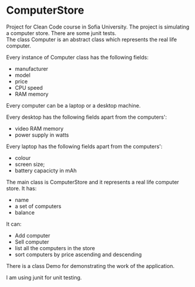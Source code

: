 # ComputerStore
Project for Clean Code course in Sofia University. The project is simulating a computer store. There are some junit tests.  
The class Computer is an abstract class which represents the real life computer.  

Every instance of Computer class has the following fields:
- manufacturer
- model
- price
- CPU speed
- RAM memory  

Every computer can be a laptop or a desktop machine.

Every desktop has the following fields apart from the computers':
- video RAM memory
- power supply in watts

Every laptop has the following fields apart from the computers':
- colour
- screen size;
- battery capacicty in mAh

The main class is ComputerStore and it represents a real life computer store.
It has:
- name
- a set of computers
- balance  

It can:
- Add computer
- Sell computer
- list all the computers in the store
- sort computers by price ascending and descending

There is a class Demo for demonstrating the work of the application.

I am using junit for unit testing.
